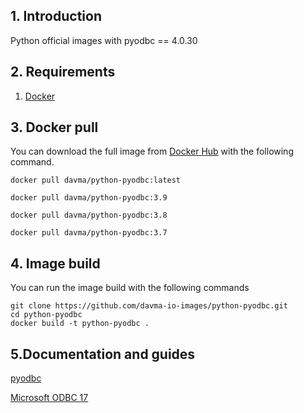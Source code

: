 ## 1. Introduction

Python official images with pyodbc == 4.0.30

## 2. Requirements

1. [Docker](https://docs.docker.com/get-docker/)

## 3. Docker pull

You can download the full image from [Docker Hub](https://hub.docker.com/) with the following command.

````
docker pull davma/python-pyodbc:latest
````
````
docker pull davma/python-pyodbc:3.9
````
````
docker pull davma/python-pyodbc:3.8
````
````
docker pull davma/python-pyodbc:3.7
````

## 4. Image build

You can run the image build with the following commands

````
git clone https://github.com/davma-io-images/python-pyodbc.git
cd python-pyodbc
docker build -t python-pyodbc .
````

## 5.Documentation and guides

[pyodbc](https://pypi.org/project/pyodbc/)

[Microsoft ODBC 17](https://docs.microsoft.com/en-us/sql/connect/odbc/linux-mac/installing-the-microsoft-odbc-driver-for-sql-server?view=sql-server-2017)

